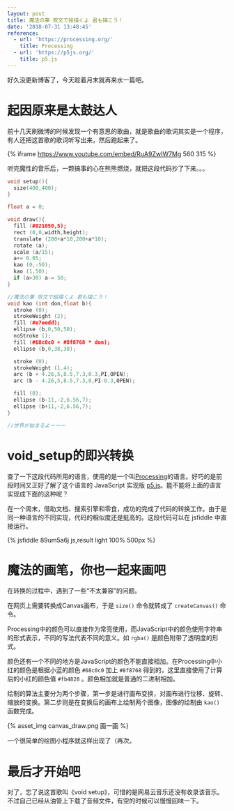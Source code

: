 ```yaml
---
layout: post
title: 魔法の筆 呪文で絵描くよ 君も描こう！
date: '2018-07-31 13:48:45'
reference:
  - url: 'https://processing.org/'
    title: Processing
  - url: 'https://p5js.org/'
    title: p5.js
---
```


好久没更新博客了，今天趁着月末就再来水一篇吧。

# 起因原来是太鼓达人

前十几天刷微博的时候发现一个有意思的歌曲，就是歌曲的歌词其实是一个程序，有人还把这首歌的歌词听写出来，然后跑起来了。

{% iframe https://www.youtube.com/embed/RuA9ZwIW7Mg 560 315 %}

听完魔性的音乐后，一颗搞事的心在熊熊燃烧，就把这段代码抄了下来。。。

```cpp
void setup(){
  size(400,400);
}

float a = 0;

void draw(){
  fill (#021050,5);
  rect (0,0,width,height);
  translate (200+a*10,200+a*10);
  rotate (a);
  scale (a/15);
  a+= 0.05;
  kao (0,-50);
  kao (1,50);
  if (a>30) a-= 50;
}

//魔法の筆 呪文で絵描くよ 君も描こう！
void kao (int don,float b){
  stroke (0);
  strokeWeight (2);
  fill (#e7eedd);
  ellipse (b,0,50,50);
  noStroke ();
  fill (#68c0c0 + #8f8768 * don);
  ellipse (b,0,38,38);

  stroke (0);
  strokeWeight (1.4);
  arc (b + 4.26,5,8.5,7.3,0.3,PI,OPEN);
  arc (b - 4.26,5,8.5,7.3,0,PI-0.3,OPEN);

  fill (0);
  ellipse (b-11,-2,6.56,7);
  ellipse (b+11,-2,6.56,7);
}

//世界が始まるよーーー
```

# void_setup的即兴转换

查了一下这段代码所用的语言，使用的是一个叫[Processing](https://processing.org/)的语言。好巧的是前段时间又正好了解了这个语言的 JavaScript 实现版 [p5.js](https://p5js.org/)。能不能将上面的语言实现成下面的这种呢？

在一个周末，借助文档、搜索引擎和零食，成功的完成了代码的转换工作。由于是同一种语言的不同实现，代码的相似度还是挺高的。这段代码可以在 jsfiddle 中直接运行。

{% jsfiddle 89um5a6j js,result light 100% 500px %}

# 魔法的画笔，你也一起来画吧

在转换的过程中，遇到了一些“不太兼容”的问题。

在网页上需要转换成Canvas画布，于是 `size()` 命令就转成了 `createCanvas()` 命令。

Processing中的颜色可以直接作为常亮使用，而JavaScript中的颜色使用字符串的形式表示，不同的写法代表不同的意义。如 `rgba()` 是颜色附带了透明度的形式。

颜色还有一个不同的地方是JavaScript的颜色不能直接相加。在Processing中小红的颜色是根据小蓝的颜色 `#68c0c0` 加上 `#8f8768` 得到的，这里直接使用了计算后的小红的颜色值 `#fb4828` 。颜色相加就是普通的二进制相加。

绘制的算法主要分为两个步骤，第一步是进行画布变换，对画布进行位移、旋转、缩放的变换。第二步则是在变换后的画布上绘制两个图像，图像的绘制由 `kao()` 函数完成。

{% asset_img canvas_draw.png 画一画 %}

一个很简单的绘图小程序就这样出现了（再次。

# 最后才开始吧

对了，忘了说这首歌叫《void setup》，可惜的是网易云音乐还没有收录该音乐。不过自己已经从油管上下载了音频文件，有空的时候可以慢慢回味一下。
